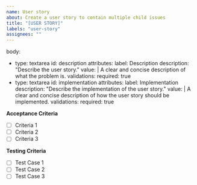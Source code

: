 ```yaml
---
name: User story
about: Create a user story to contain multiple child issues
title: "[USER STORY]"
labels: "user-story"
assignees: ""
---
```


body:
- type: textarea
  id: description
  attributes:
    label: Description
    description: "Describe the user story."
    value: |
      A clear and concise description of what the problem is.
      validations:
    required: true
- type: textarea
    id: implementation
    attributes:
    label: Implementation
    description: "Describe the implementation of the user story."
    value: |
      A clear and concise description of how the user story should be implemented.
      validations:
    required: true

**Acceptance Criteria**

<!-- Write a list of criteria to be met before the user story is considered complete -->

- [ ] Criteria 1
- [ ] Criteria 2
- [ ] Criteria 3

**Testing Criteria**

<!-- Write a list of test cases that must be implemented to ensure the user story works as expected -->

- [ ] Test Case 1
- [ ] Test Case 2
- [ ] Test Case 3
